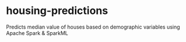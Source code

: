 # housing-predictions
Predicts median value of houses based on demographic variables using Apache Spark & SparkML
